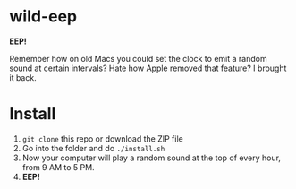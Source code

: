 # wild-eep
**EEP!**

Remember how on old Macs you could set the clock to emit a random sound at certain intervals? Hate how Apple removed that feature? I brought it back.

# Install
1. `git clone` this repo or download the ZIP file
2. Go into the folder and do `./install.sh`
3. Now your computer will play a random sound at the top of every hour, from 9 AM to 5 PM.
4. **EEP!**
